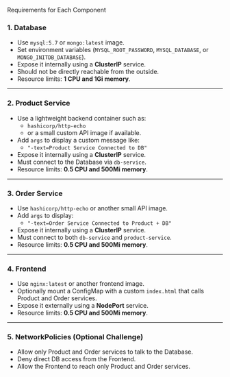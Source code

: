 
Requirements for Each Component

### 1. Database
- Use `mysql:5.7` or `mongo:latest` image.  
- Set environment variables (`MYSQL_ROOT_PASSWORD`, `MYSQL_DATABASE`, or `MONGO_INITDB_DATABASE`).  
- Expose it internally using a **ClusterIP** service.  
- Should not be directly reachable from the outside. 
- Resource limits: **1 CPU and 1Gi memory**.  

---

### 2. Product Service
- Use a lightweight backend container such as:  
  - `hashicorp/http-echo`  
  - or a small custom API image if available.  
- Add `args` to display a custom message like:  
  - `"-text=Product Service Connected to DB"`  
- Expose it internally using a **ClusterIP** service.  
- Must connect to the Database via `db-service`.  
- Resource limits: **0.5 CPU and 500Mi memory**.  
---

### 3. Order Service
- Use `hashicorp/http-echo` or another small API image.  
- Add `args` to display:  
  - `"-text=Order Service Connected to Product + DB"`  
- Expose it internally using a **ClusterIP** service.  
- Must connect to both `db-service` and `product-service`.  
- Resource limits: **0.5 CPU and 500Mi memory**.  
---

### 4. Frontend
- Use `nginx:latest` or another frontend image.  
- Optionally mount a ConfigMap with a custom `index.html` that calls Product and Order services.  
- Expose it externally using a **NodePort** service.  
- Resource limits: **0.5 CPU and 500Mi memory**.  
---

### 5. NetworkPolicies (Optional Challenge)
- Allow only Product and Order services to talk to the Database.  
- Deny direct DB access from the Frontend.  
- Allow the Frontend to reach only Product and Order services.  
